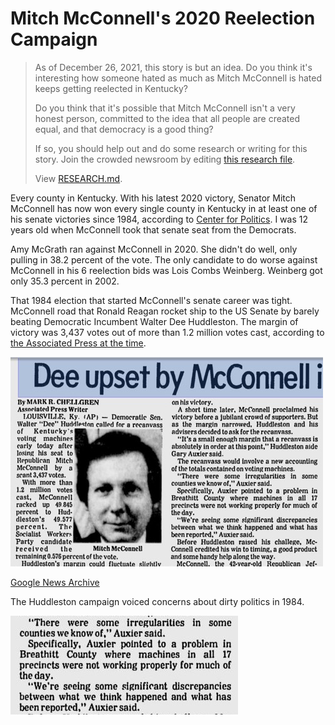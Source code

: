 # Mitch McConnell's 2020 Reelection Campaign
> As of December 26, 2021, this story is but an idea.
> Do you think it's interesting how someone hated as much 
> as Mitch McConnell is hated keeps getting reelected in Kentucky? 
> 
> Do you think that it's possible that Mitch McConnell isn't a very 
> honest person, committed to the idea that all people are created 
> equal, and that democracy is a good thing?
> 
> If so, you should help out and do some research or writing for this story. 
> Join the crowded newsroom by editing [this research file](RESEARCH.md).
> 
> View [RESEARCH.md](RESEARCH.md).

Every county in Kentucky. With his latest 2020 victory, Senator Mitch McConnell has now won every single county in Kentucky in at least one of his senate victories since 1984, according to [Center for Politics](https://centerforpolitics.org/crystalball/articles/coalition-shifts-in-senate-races-sc-ky-il/). I was 12 years old when McConnell took that senate seat from the Democrats.

Amy McGrath ran against McConnell in 2020. She didn't do well, only pulling in 38.2 percent of the vote. The only candidate to do worse against McConnell in his 6 reelection bids was Lois Combs Weinberg. Weinberg got only 35.3 percent in 2002.

That 1984 election that started McConnell's senate career was tight. McConnell road that Ronald Reagan rocket ship to the US Senate by barely beating Democratic Incumbent Walter Dee Huddleston. The margin of victory was 3,437 votes out of more than 1.2 million votes cast, according to [the Associated Press at the time](https://news.google.com/newspapers?id=XLRDAAAAIBAJ&pg=1340,2543281).

[![Associated Press Story About 1984 McConnell Senate Win](ap-mcconnell-1984-win-story.jpg)](https://news.google.com/newspapers?id=XLRDAAAAIBAJ&pg=1340,2543281)

[Google News Archive](https://news.google.com/newspapers?id=XLRDAAAAIBAJ&pg=1340,2543281)

The Huddleston campaign voiced concerns about dirty politics in 1984.

![AP story snippet](ap-mcconnell-1984-irregularities.jpg)
